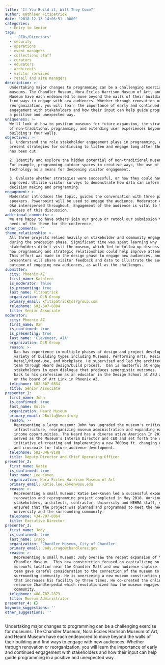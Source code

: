 ```yaml
---
title: 'If You Build it, Will They Come?'
author: Kathleen Fitzpatrick
date: '2018-12-13 14:06:51 -0000'
categories:
  - Entry to Senior
tags:
  - ' CEOs/Directors'
  - security
  - operations
  - event managers
  - collections staff
  - curators
  - educators
  - architects
  - visitor services
  - retail and site managers
description: >-
  Undertaking major changes to programming can be a challenging exercise for
  museums. The Chandler Museum, Nora Eccles Harrison Museum of Art, and Heard
  Museum have each endeavored to move beyond the walls of their building and
  find ways to engage with new audiences. Whether through renovation or
  reorganization, you will learn the importance of early and continued
  engagement with stakeholders and how their input can help guide programming in
  a positive and unexpected way.  
uniqueness: >-
  We'll look at how to position museums for future expansion, the strategic role
  of non-traditional programming, and extending user experiences beyond the
  building's four walls.
objectives: >-
  1. Understand the role stakeholder engagement plays in programming, and
  present strategies for continuing to listen and engage long after the ribbon
  has been cut.

  2. Identify and explore the hidden potential of non-traditional museum assets.
  For example, programming outdoor spaces in creative ways, the use of light
  technology as a means for deepening visitor engagement.

  3. Evaluate whether strategies were successful, or how they could have been
  improved. Utilize visitor surveys to demonstrate how data can inform future
  decision making and programming.
engagement: >-
  Moderator introduces the topic, guides the conversation with three panel
  speakers. Powerpoint will be used to engage the audience. Moderator controlled
  Q&A interspersed throughout. Engagement of the audience is vital to the
  success of this discussion.
additional_comments: >-
  We are happy to have others join our group or retool our submission to fit the
  needs of the theme for the conference.
other_comments: ''
theme_relationship: >-
  All three projects relied heavily on stakeholder and community engagement
  during the predesign phase. Significant time was spent learning why
  stakeholders didn't visit the museum, which led to follow-up discussions on
  how programming and strategic relationships could help improve attendance. 
  This effort was made in the design phase to engage new audiences, and
  presenters will share visitor feedback and data to illustrate the successful
  outcome of engaging new audiences, as well as the challenges.
submitter:
  city: Phoenix AZ
  first_name: Kathleen
  is_moderator: false
  is_presenting: true
  last_name: Fitzpatrick
  organization: DLR Group
  primary_email: kfitzpatrick@dlrgroup.com
  telephone: 602-507-6804
  title: Senior Associate
moderator:
  city: Phoenix AZ
  first_name: Dan
  is_confirmed: true
  is_presenting: true
  last_name: 'Clevenger, AIA'
  organization: DLR Group
  reason: >-
    Dan has experience in multiple phases of design and project development on a
    variety of building types including Museums, Performing Arts, Residential,
    Retail/Mixed-Use, and Workplace. He supervised and led the architectural
    team through Heard design/build process.  Dan is masterful at engaging
    stakeholders in open dialogue that produces synergistic outcomes.  Dan gives
    back to his profession as an educator in the Design School at ASU and sits
    on the board of Art Link in Phoenix AZ.
  telephone: 602-507-6834
  title: Senior Associate
presenter_1:
  first_name: John
  is_confirmed: true
  last_name: Bulla
  organization: Heard Museum
  primary_email: JBulla@heard.org
  reason: >-
    Representing a large museum: John has upgraded the museum's critical
    infrastructure, reorganizing museum administration and expanding earned
    income opportunities. The Heard has a diverse ative American In 2015, he
    served as the Museum's Interim Director and CEO and set forth the strategic
    initiative of creating and implementing a new 7000sq ft. changing gallery
    and crosswalk for future audience development.
  telephone: 602-346-8188
  title: Deputy Director and Chief Operating Officer
presenter_2:
  first_name: Katie
  is_confirmed: true
  last_name: Lee-Koven
  organization: Nora Eccles Harrison Museum of Art
  primary_email: Katie.lee.koven@usu.edu
  reason: >-
    Representing a small museum: Katie Lee-Koven led a successful expansion,
    renovation and reprogramming project completed in May 2018. Working with
    stakeholders, architects, contractor, University and NEHMA staff, she
    ensured that the project was planned and programmed to meet the needs of the
    university and the surrounding community. 
  telephone: 434-797-0064
  title: Executive Director
presenter_3:
  first_name: Jody
  is_confirmed: true
  last_name: Crago
  organization: 'Chandler Museum, City of Chandler'
  primary_email: Jody.crago@chandleraz.gov
  reason: >-
    Representing a small museum: Jody oversaw the recent expansion of the
    Chandler Museum.  This new construction focused on capitalizing on the
    museum?s location near the Chandler Mall and new audience capture.  Jody?s
    team gave careful consideration to the connection of the museum to the
    surrounding community. He is overseeing a new museum construction project
    that increases his facility by three times. He co-created the online
    resource ChandlerpediA which revolutionized how the museum engages with its
    community.
  telephone: 480-782-2873
  title: Museum Administrator
presenter_4: {}
keynote_suggestions: ''
other_suggestions: ''
---
```

Undertaking major changes to programming can be a challenging exercise for museums. The Chandler Museum, Nora Eccles Harrison Museum of Art, and Heard Museum have each endeavored to move beyond the walls of their building and find ways to engage with new audiences. Whether through renovation or reorganization, you will learn the importance of early and continued engagement with stakeholders and how their input can help guide programming in a positive and unexpected way.  
